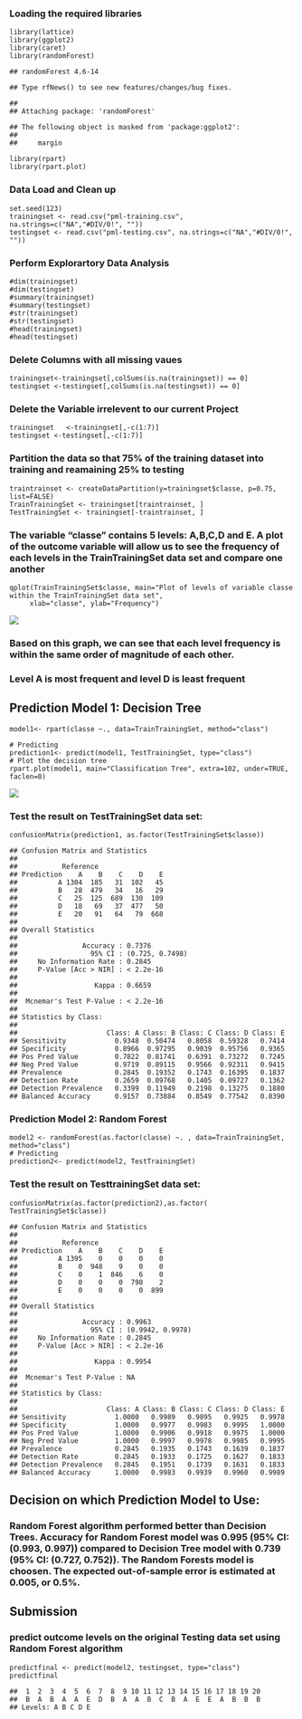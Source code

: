 ### Loading the required libraries

    library(lattice)
    library(ggplot2)
    library(caret)
    library(randomForest)

    ## randomForest 4.6-14

    ## Type rfNews() to see new features/changes/bug fixes.

    ## 
    ## Attaching package: 'randomForest'

    ## The following object is masked from 'package:ggplot2':
    ## 
    ##     margin

    library(rpart)
    library(rpart.plot)

### Data Load and Clean up

    set.seed(123)
    trainingset <- read.csv("pml-training.csv", na.strings=c("NA","#DIV/0!", ""))
    testingset <- read.csv("pml-testing.csv", na.strings=c("NA","#DIV/0!", ""))

### Perform Explorartory Data Analysis

    #dim(trainingset)
    #dim(testingset)
    #summary(trainingset)
    #summary(testingset)
    #str(trainingset)
    #str(testingset)
    #head(trainingset)
    #head(testingset)

### Delete Columns with all missing vaues

    trainingset<-trainingset[,colSums(is.na(trainingset)) == 0]
    testingset <-testingset[,colSums(is.na(testingset)) == 0]

### Delete the Variable irrelevent to our current Project

    trainingset   <-trainingset[,-c(1:7)]
    testingset <-testingset[,-c(1:7)]

### Partition the data so that 75% of the training dataset into training and reamaining 25% to testing

    traintrainset <- createDataPartition(y=trainingset$classe, p=0.75, list=FALSE)
    TrainTrainingSet <- trainingset[traintrainset, ] 
    TestTrainingSet <- trainingset[-traintrainset, ]

### The variable “classe” contains 5 levels: A,B,C,D and E. A plot of the outcome variable will allow us to see the frequency of each levels in the TrainTrainingSet data set and compare one another

    qplot(TrainTrainingSet$classe, main="Plot of levels of variable classe within the TrainTrainingSet data set", 
         xlab="classe", ylab="Frequency")

![](fitness_files/figure-markdown_strict/unnamed-chunk-7-1.png)

### Based on this graph, we can see that each level frequency is within the same order of magnitude of each other.

### Level A is most frequent and level D is least frequent

Prediction Model 1: Decision Tree
---------------------------------

    model1<- rpart(classe ~., data=TrainTrainingSet, method="class")

    # Predicting
    prediction1<- predict(model1, TestTrainingSet, type="class")
    # Plot the decision tree
    rpart.plot(model1, main="Classification Tree", extra=102, under=TRUE, faclen=0)

![](fitness_files/figure-markdown_strict/unnamed-chunk-8-1.png)

### Test the result on TestTrainingSet data set:

    confusionMatrix(prediction1, as.factor(TestTrainingSet$classe))

    ## Confusion Matrix and Statistics
    ## 
    ##           Reference
    ## Prediction    A    B    C    D    E
    ##          A 1304  185   31  102   45
    ##          B   28  479   34   16   29
    ##          C   25  125  689  130  109
    ##          D   18   69   37  477   50
    ##          E   20   91   64   79  668
    ## 
    ## Overall Statistics
    ##                                          
    ##                Accuracy : 0.7376         
    ##                  95% CI : (0.725, 0.7498)
    ##     No Information Rate : 0.2845         
    ##     P-Value [Acc > NIR] : < 2.2e-16      
    ##                                          
    ##                   Kappa : 0.6659         
    ##                                          
    ##  Mcnemar's Test P-Value : < 2.2e-16      
    ## 
    ## Statistics by Class:
    ## 
    ##                      Class: A Class: B Class: C Class: D Class: E
    ## Sensitivity            0.9348  0.50474   0.8058  0.59328   0.7414
    ## Specificity            0.8966  0.97295   0.9039  0.95756   0.9365
    ## Pos Pred Value         0.7822  0.81741   0.6391  0.73272   0.7245
    ## Neg Pred Value         0.9719  0.89115   0.9566  0.92311   0.9415
    ## Prevalence             0.2845  0.19352   0.1743  0.16395   0.1837
    ## Detection Rate         0.2659  0.09768   0.1405  0.09727   0.1362
    ## Detection Prevalence   0.3399  0.11949   0.2198  0.13275   0.1880
    ## Balanced Accuracy      0.9157  0.73884   0.8549  0.77542   0.8390

### Prediction Model 2: Random Forest

    model2 <- randomForest(as.factor(classe) ~. , data=TrainTrainingSet, method="class")
    # Predicting
    prediction2<- predict(model2, TestTrainingSet)

### Test the result on TesttrainingSet data set:

    confusionMatrix(as.factor(prediction2),as.factor( TestTrainingSet$classe))

    ## Confusion Matrix and Statistics
    ## 
    ##           Reference
    ## Prediction    A    B    C    D    E
    ##          A 1395    0    0    0    0
    ##          B    0  948    9    0    0
    ##          C    0    1  846    6    0
    ##          D    0    0    0  798    2
    ##          E    0    0    0    0  899
    ## 
    ## Overall Statistics
    ##                                           
    ##                Accuracy : 0.9963          
    ##                  95% CI : (0.9942, 0.9978)
    ##     No Information Rate : 0.2845          
    ##     P-Value [Acc > NIR] : < 2.2e-16       
    ##                                           
    ##                   Kappa : 0.9954          
    ##                                           
    ##  Mcnemar's Test P-Value : NA              
    ## 
    ## Statistics by Class:
    ## 
    ##                      Class: A Class: B Class: C Class: D Class: E
    ## Sensitivity            1.0000   0.9989   0.9895   0.9925   0.9978
    ## Specificity            1.0000   0.9977   0.9983   0.9995   1.0000
    ## Pos Pred Value         1.0000   0.9906   0.9918   0.9975   1.0000
    ## Neg Pred Value         1.0000   0.9997   0.9978   0.9985   0.9995
    ## Prevalence             0.2845   0.1935   0.1743   0.1639   0.1837
    ## Detection Rate         0.2845   0.1933   0.1725   0.1627   0.1833
    ## Detection Prevalence   0.2845   0.1951   0.1739   0.1631   0.1833
    ## Balanced Accuracy      1.0000   0.9983   0.9939   0.9960   0.9989

Decision on which Prediction Model to Use:
------------------------------------------

### Random Forest algorithm performed better than Decision Trees. Accuracy for Random Forest model was 0.995 (95% CI: (0.993, 0.997)) compared to Decision Tree model with 0.739 (95% CI: (0.727, 0.752)). The Random Forests model is choosen. The expected out-of-sample error is estimated at 0.005, or 0.5%.

Submission
----------

### predict outcome levels on the original Testing data set using Random Forest algorithm

    predictfinal <- predict(model2, testingset, type="class")
    predictfinal

    ##  1  2  3  4  5  6  7  8  9 10 11 12 13 14 15 16 17 18 19 20 
    ##  B  A  B  A  A  E  D  B  A  A  B  C  B  A  E  E  A  B  B  B 
    ## Levels: A B C D E
